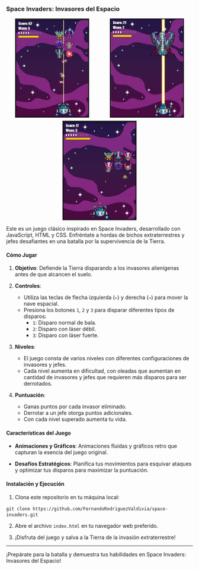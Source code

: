 ### Space Invaders: Invasores del Espacio
<div style="display: flex; justify-content: space-around; flex-wrap: wrap; gap: 8px">
<img src="previews/preview1.jpg" alt="drawing" width="200"/>
<img src="previews/preview2.jpg" alt="drawing" width="200"/>
<img src="previews/preview3.jpg" alt="drawing" width="200"/>
</div>

Este es un juego clásico inspirado en Space Invaders, desarrollado con JavaScript, HTML y CSS. Enfréntate a hordas de bichos extraterrestres y jefes desafiantes en una batalla por la supervivencia de la Tierra.

#### Cómo Jugar
1. **Objetivo**: Defiende la Tierra disparando a los invasores alienígenas antes de que alcancen el suelo.
   
2. **Controles**:
   - Utiliza las teclas de flecha izquierda (`←`) y derecha (`→`) para mover la nave espacial.
   - Presiona los botones `1`, `2` y `3` para disparar diferentes tipos de disparos:
     - `1`: Disparo normal de bala.
     - `2`: Disparo con láser débil.
     - `3`: Disparo con láser fuerte.

3. **Niveles**:
   - El juego consta de varios niveles con diferentes configuraciones de invasores y jefes.
   - Cada nivel aumenta en dificultad, con oleadas que aumentan en cantidad de invasores y jefes que requieren más disparos para ser derrotados.

4. **Puntuación**:
   - Ganas puntos por cada invasor eliminado.
   - Derrotar a un jefe otorga puntos adicionales.
   - Con cada nivel superado aumenta tu vida.

#### Características del Juego
- **Animaciones y Gráficos**: Animaciones fluidas y gráficos retro que capturan la esencia del juego original.

- **Desafíos Estratégicos**: Planifica tus movimientos para esquivar ataques y optimizar tus disparos para maximizar la puntuación.

#### Instalación y Ejecución
1. Clona este repositorio en tu máquina local:
```
git clone https://github.com/FernandoRodriguezValdivia/space-invaders.git
```

2. Abre el archivo `index.html` en tu navegador web preferido.

3. ¡Disfruta del juego y salva a la Tierra de la invasión extraterrestre!

---

¡Prepárate para la batalla y demuestra tus habilidades en Space Invaders: Invasores del Espacio!
